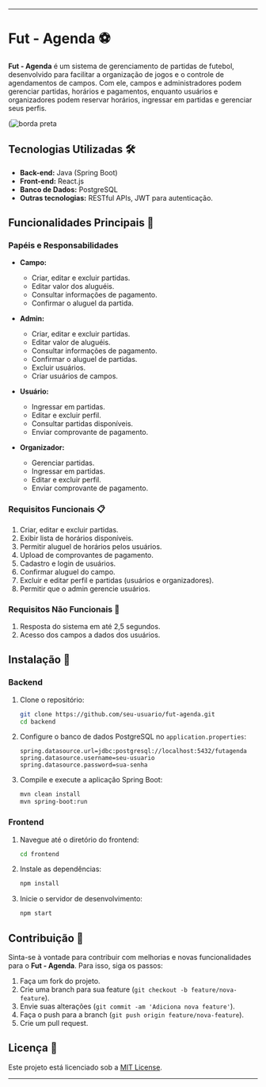 
---

# Fut - Agenda ⚽

**Fut - Agenda** é um sistema de gerenciamento de partidas de futebol, desenvolvido para facilitar a organização de jogos e o controle de agendamentos de campos. Com ele, campos e administradores podem gerenciar partidas, horários e pagamentos, enquanto usuários e organizadores podem reservar horários, ingressar em partidas e gerenciar seus perfis.

(![borda preta](https://github.com/user-attachments/assets/d0dcc946-d5fd-4a4d-a200-828ac05ab066)


## Tecnologias Utilizadas 🛠️
- **Back-end:** Java (Spring Boot)
- **Front-end:** React.js
- **Banco de Dados:** PostgreSQL
- **Outras tecnologias:** RESTful APIs, JWT para autenticação.

## Funcionalidades Principais 🎯
### Papéis e Responsabilidades
- **Campo:**
  - Criar, editar e excluir partidas.
  - Editar valor dos aluguéis.
  - Consultar informações de pagamento.
  - Confirmar o aluguel da partida.
  
- **Admin:**
  - Criar, editar e excluir partidas.
  - Editar valor de aluguéis.
  - Consultar informações de pagamento.
  - Confirmar o aluguel de partidas.
  - Excluir usuários.
  - Criar usuários de campos.

- **Usuário:**
  - Ingressar em partidas.
  - Editar e excluir perfil.
  - Consultar partidas disponíveis.
  - Enviar comprovante de pagamento.

- **Organizador:**
  - Gerenciar partidas.
  - Ingressar em partidas.
  - Editar e excluir perfil.
  - Enviar comprovante de pagamento.

### Requisitos Funcionais 📋
1. Criar, editar e excluir partidas.
2. Exibir lista de horários disponíveis.
3. Permitir aluguel de horários pelos usuários.
4. Upload de comprovantes de pagamento.
5. Cadastro e login de usuários.
6. Confirmar aluguel do campo.
7. Excluir e editar perfil e partidas (usuários e organizadores).
8. Permitir que o admin gerencie usuários.

### Requisitos Não Funcionais 🔧
1. Resposta do sistema em até 2,5 segundos.
2. Acesso dos campos a dados dos usuários.

## Instalação 🚀
### Backend
1. Clone o repositório:
   ```bash
   git clone https://github.com/seu-usuario/fut-agenda.git
   cd backend
   ```
2. Configure o banco de dados PostgreSQL no `application.properties`:
   ```properties
   spring.datasource.url=jdbc:postgresql://localhost:5432/futagenda
   spring.datasource.username=seu-usuario
   spring.datasource.password=sua-senha
   ```

3. Compile e execute a aplicação Spring Boot:
   ```bash
   mvn clean install
   mvn spring-boot:run
   ```

### Frontend
1. Navegue até o diretório do frontend:
   ```bash
   cd frontend
   ```

2. Instale as dependências:
   ```bash
   npm install
   ```

3. Inicie o servidor de desenvolvimento:
   ```bash
   npm start
   ```

## Contribuição 🤝
Sinta-se à vontade para contribuir com melhorias e novas funcionalidades para o **Fut - Agenda**. Para isso, siga os passos:
1. Faça um fork do projeto.
2. Crie uma branch para sua feature (`git checkout -b feature/nova-feature`).
3. Envie suas alterações (`git commit -am 'Adiciona nova feature'`).
4. Faça o push para a branch (`git push origin feature/nova-feature`).
5. Crie um pull request.

## Licença 📄
Este projeto está licenciado sob a [MIT License](LICENSE).

---

